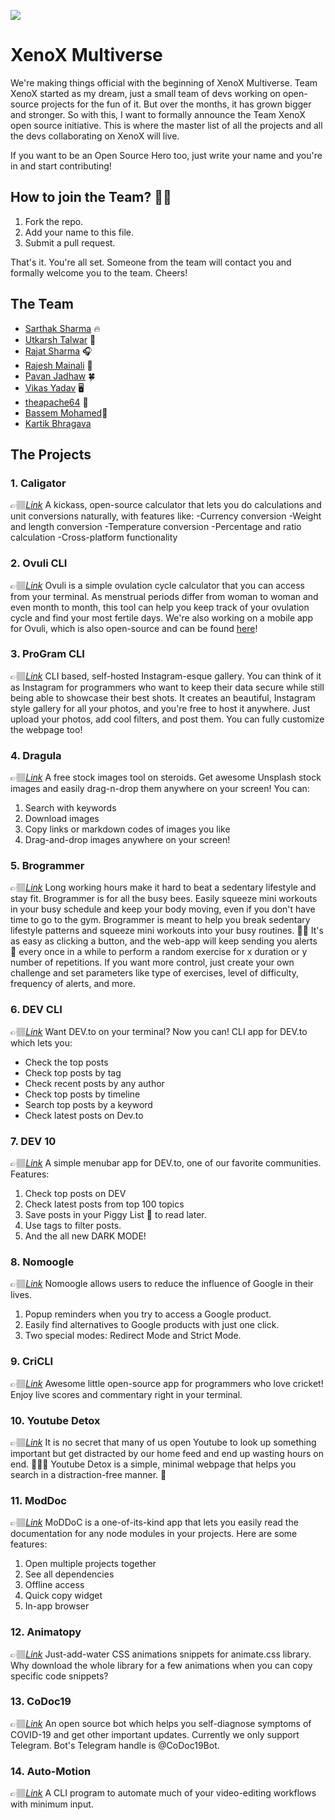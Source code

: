 ![](https://i.imgur.com/oWkSKWo.png)

# XenoX Multiverse

We're making things official with the beginning of XenoX Multiverse. Team XenoX started as my dream, just a small team of devs working on open-source projects for the fun of it. But over the months, it has grown bigger and stronger. So with this, I want to formally announce the Team XenoX open source initiative. This is where the master list of all the projects and all the devs collaborating on XenoX will live.

If you want to be an Open Source Hero too, just write your name and you're in and start contributing!

## How to join the Team? 💪🏼

1. Fork the repo.
2. Add your name to this file.
3. Submit a pull request.

That's it. You're all set. Someone from the team will contact you and formally welcome you to the team. Cheers!


## The Team

- [Sarthak Sharma](https://github.com/sarthology) 🔥
- [Utkarsh Talwar](https://github.com/sarthology) 🎸
- [Rajat Sharma](https://github.com/sharmarajat01) 🎧
- [Rajesh Mainali](https://github.com/Stereoraj) :musical_note:
- [Pavan Jadhaw](https://github.com/pavanjadhaw) 🍀
- [Vikas Yadav](https://github.com/thejsdeveloper) 🖥 
- [theapache64](https://github.com/theapache64) 🚁
- [Bassem Mohamed](https://github.com/BassemMohamed)🚴‍ 
- [Kartik Bhragava](https://github.com/KartikBhargava)

## The Projects

### 1. Caligator
👉🏽[*Link*](https://github.com/teamxenox/caligator)
A kickass, open-source calculator that lets you do calculations and unit conversions naturally, with features like:
-Currency conversion
-Weight and length conversion
-Temperature conversion
-Percentage and ratio calculation
-Cross-platform functionality

### 2. Ovuli CLI
👉🏽[*Link*](https://github.com/teamxenox/ovuli-cli)
Ovuli is a simple ovulation cycle calculator that you can access from your terminal. As menstrual periods differ from woman to woman and even month to month, this tool can help you keep track of your ovulation cycle and find your most fertile days.
We're also working on a mobile app for Ovuli, which is also open-source and can be found [here](https://github.com/sarthology/ovuli)!

### 3. ProGram CLI
👉🏽[*Link*](https://github.com/sarthology/proGramCLI)
CLI based, self-hosted Instagram-esque gallery. You can think of it as Instagram for programmers who want to keep their data secure while still being able to showcase their best shots. It creates an beautiful, Instagram style gallery for all your photos, and you're free to host it anywhere. Just upload your photos, add cool filters, and post them. You can fully customize the webpage too!

### 4. Dragula
👉🏽[*Link*](https://github.com/sarthology/dragula)
A free stock images tool on steroids. Get awesome Unsplash stock images and easily drag-n-drop them anywhere on your screen! You can:
1) Search with keywords
2) Download images
3) Copy links or markdown codes of images you like
4) Drag-and-drop images anywhere on your screen!

### 5. Brogrammer
👉🏽[*Link*](https://github.com/sarthology/brogrammers)
Long working hours make it hard to beat a sedentary lifestyle and stay fit. Brogrammer is for all the busy bees. Easily squeeze mini workouts in your busy schedule and keep your body moving, even if you don't have time to go to the gym. Brogrammer is meant to help you break sedentary lifestyle patterns and squeeze mini workouts into your busy routines. 🏃‍♂️ It's as easy as clicking a button, and the web-app will keep sending you alerts 📢 every once in a while to perform a random exercise for x duration or y number of repetitions. If you want more control, just create your own challenge and set parameters like type of exercises, level of difficulty, frequency of alerts, and more.

### 6. DEV CLI
👉🏽[*Link*](https://github.com/teamxenox/devtocli)
Want DEV.to on your terminal? Now you can! CLI app for DEV.to which lets you:
- Check the top posts
- Check top posts by tag
- Check recent posts by any author
- Check top posts by timeline
- Search top posts by a keyword
- Check latest posts on Dev.to

### 7. DEV 10
👉🏽[*Link*](https://github.com/sarthology/Dev10)
A simple menubar app for DEV.to, one of our favorite communities. Features:
1. Check top posts on DEV
2. Check latest posts from top 100 topics
3. Save posts in your Piggy List 🐷 to read later.
4. Use tags to filter posts.
5. And the all new DARK MODE!

### 8. Nomoogle
👉🏽[*Link*](https://github.com/sarthology/nomoogle)
Nomoogle allows users to reduce the influence of Google in their lives.
1. Popup reminders when you try to access a Google product.
2. Easily find alternatives to Google products with just one click.
3. Two special modes: Redirect Mode and Strict Mode.

### 9. CriCLI
👉🏽[*Link*](https://github.com/sarthology/criCLI)
Awesome little open-source app for programmers who love cricket! Enjoy live scores and commentary right in your terminal.

### 10. Youtube Detox
👉🏽[*Link*](https://github.com/sarthology/youtube-detox)
It is no secret that many of us open Youtube to look up something important but get distracted by our home feed and end up wasting hours on end. 🤦🏽‍♀️ Youtube Detox is a simple, minimal webpage that helps you search in a distraction-free manner. 💯

### 11. ModDoc
👉🏽[*Link*](https://github.com/sarthology/moddoc)
MoDDoC is a one-of-its-kind app that lets you easily read the documentation for any node modules in your projects. Here are some features:
1. Open multiple projects together
2. See all dependencies
3. Offline access
4. Quick copy widget
5. In-app browser

### 12. Animatopy
👉🏽[*Link*](https://github.com/sarthology/Animatopy)
Just-add-water CSS animations snippets for animate.css library. Why download the whole library for a few animations when you can copy specific code snippets?

### 13. CoDoc19
👉🏽[*Link*](https://github.com/teamxenox/CoDoc19)
An open source bot which helps you self-diagnose symptoms of COVID-19 and get other important updates. Currently we only support Telegram. Bot's Telegram handle is @CoDoc19Bot.

### 14. Auto-Motion
👉🏽[*Link*](https://github.com/teamxenox/auto-motion)
A CLI program to automate much of your video-editing workflows with minimum input.

